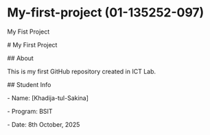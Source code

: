 # My-first-project (01-135252-097)

My Fist Project

\# My First Project

\## About

This is my first GitHub repository created in ICT Lab.

\## Student Info

\- Name: \[Khadija-tul-Sakina]

\- Program: BSIT

\- Date: 8th October, 2025



